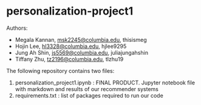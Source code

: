 # personalization-project1

Authors:
* Megala Kannan, msk2245@columbia.edu, thisismeg
* Hojin Lee, hl3328@columbia.edu, hjlee9295
* Jung Ah Shin, js5569@columbia.edu, juliajungahshin
* Tiffany Zhu, tz2196@columbia.edu, tlzhu19

The following repository contains two files:

1. personalization_project1.ipynb : FINAL PRODUCT. Jupyter notebook file with markdown and results of our recommender systems
2. requirements.txt : list of packages required to run our code

